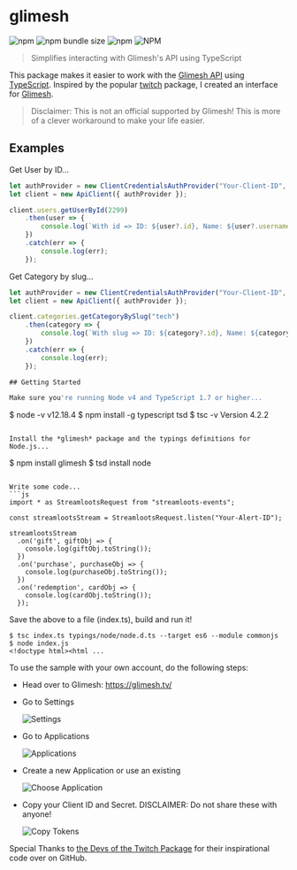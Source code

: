 # glimesh

![npm](https://img.shields.io/npm/v/glimesh)
![npm bundle size](https://img.shields.io/bundlephobia/min/glimesh)
![npm](https://img.shields.io/npm/dt/glimesh)
![NPM](https://img.shields.io/npm/l/glimesh)

> Simplifies interacting with Glimesh's API using TypeScript

This package makes it easier to work with the [Glimesh API](https://github.com/Glimesh/glimesh.tv/wiki/GraphQL-API) using [TypeScript](http://www.typescriptlang.org/). Inspired by the popular [twitch](https://www.npmjs.com/package/twitch) package, I created an interface for [Glimesh](https://www.streamloots.com/).

> Disclaimer: This is not an official supported by Glimesh! This is more of a clever workaround to make your life easier.

## Examples

Get User by ID...
```js
let authProvider = new ClientCredentialsAuthProvider("Your-Client-ID", "Your-Client-Secret");
let client = new ApiClient({ authProvider });

client.users.getUserById(2299)
    .then(user => {
        console.log(`With id => ID: ${user?.id}, Name: ${user?.username}`);
    })
    .catch(err => {
        console.log(err);
    });
```

Get Category by slug...
```js
let authProvider = new ClientCredentialsAuthProvider("Your-Client-ID", "Your-Client-Secret");
let client = new ApiClient({ authProvider });

client.categories.getCategoryBySlug("tech")
    .then(category => {
        console.log(`With slug => ID: ${category?.id}, Name: ${category?.name}`);
    })
    .catch(err => {
        console.log(err);
    });

## Getting Started

Make sure you're running Node v4 and TypeScript 1.7 or higher...
```
$ node -v
v12.18.4
$ npm install -g typescript tsd
$ tsc -v
Version 4.2.2
```

Install the *glimesh* package and the typings definitions for Node.js...
```
$ npm install glimesh
$ tsd install node
```

Write some code...
```js
import * as StreamlootsRequest from "streamloots-events";

const streamlootsStream = StreamlootsRequest.listen("Your-Alert-ID");

streamlootsStream
  .on('gift', giftObj => {
    console.log(giftObj.toString());
  })
  .on('purchase', purchaseObj => {
    console.log(purchaseObj.toString());
  })
  .on('redemption', cardObj => {
    console.log(cardObj.toString());
  });
```

Save the above to a file (index.ts), build and run it!
```
$ tsc index.ts typings/node/node.d.ts --target es6 --module commonjs
$ node index.js
<!doctype html><html ...
```

To use the sample with your own account, do the following steps:

* Head over to Glimesh: https://glimesh.tv/

* Go to Settings

  ![Settings](https://i.imgur.com/ORhbTwu.png)

* Go to Applications

  ![Applications](https://i.imgur.com/5csFYcj.png)

* Create a new Application or use an existing

  ![Choose Application](https://i.imgur.com/inLBaLI.png)

* Copy your Client ID and Secret. DISCLAIMER: Do not share these with anyone!  

  ![Copy Tokens](https://i.imgur.com/vSwXiRX.png)

Special Thanks to [the Devs of the Twitch Package](https://d-fischer.github.io/twitch/) for their inspirational code over on GitHub.